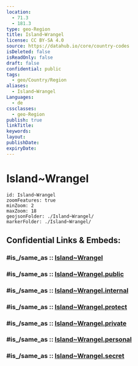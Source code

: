 ```yaml
---
location:
  - 71.3
  - 181.3
type: geo-Region
title: Island~Wrangel
license: CC BY-SA 4.0
source: https://datahub.io/core/country-codes
isDeleted: false
isReadOnly: false
draft: false
confidential: public
tags:
  - geo/Country/Region
aliases:
  - Island~Wrangel
Languages:
  - de
cssclasses:
  - geo-Region
publish: true
linkTitle:
keywords:
layout:
publishDate:
expiryDate:
---
```


# Island~Wrangel

```leaflet
id: Island~Wrangel
zoomFeatures: true 
minZoom: 2 
maxZoom: 18
geojsonFolder: ./Island~Wrangel/
markerFolder: ./Island~Wrangel/
```


## Confidential Links & Embeds: 

### #is_/same_as :: [Island~Wrangel](/_Standards/Earth/Continent/Asia/Asia~North/Asia~NorthEast/Chukotka_Autonomous_Okrug/Island~Wrangel.md) 

### #is_/same_as :: [Island~Wrangel.public](/_public/Earth/Continent/Asia/Asia~North/Asia~NorthEast/Chukotka_Autonomous_Okrug/Island~Wrangel.public.md) 

### #is_/same_as :: [Island~Wrangel.internal](/_internal/Earth/Continent/Asia/Asia~North/Asia~NorthEast/Chukotka_Autonomous_Okrug/Island~Wrangel.internal.md) 

### #is_/same_as :: [Island~Wrangel.protect](/_protect/Earth/Continent/Asia/Asia~North/Asia~NorthEast/Chukotka_Autonomous_Okrug/Island~Wrangel.protect.md) 

### #is_/same_as :: [Island~Wrangel.private](/_private/Earth/Continent/Asia/Asia~North/Asia~NorthEast/Chukotka_Autonomous_Okrug/Island~Wrangel.private.md) 

### #is_/same_as :: [Island~Wrangel.personal](/_personal/Earth/Continent/Asia/Asia~North/Asia~NorthEast/Chukotka_Autonomous_Okrug/Island~Wrangel.personal.md) 

### #is_/same_as :: [Island~Wrangel.secret](/_secret/Earth/Continent/Asia/Asia~North/Asia~NorthEast/Chukotka_Autonomous_Okrug/Island~Wrangel.secret.md)

